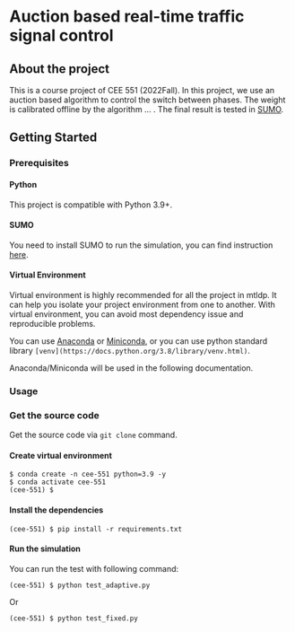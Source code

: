 # Auction based real-time traffic signal control

## About the project

This is a course project of CEE 551 (2022Fall). In this project, we use 
an auction based algorithm to control the switch between phases. The weight 
is calibrated offline by the algorithm ... .
The final result is tested in [SUMO](https://www.eclipse.org/sumo/).

## Getting Started

### Prerequisites

#### Python

This project is compatible with Python 3.9+.

#### SUMO

You need to install SUMO to run the simulation, you can find 
instruction [here](https://sumo.dlr.de/docs/Downloads.php#linux_binaries).

#### Virtual Environment

Virtual environment is highly recommended for all the project in mtldp. It can help you
isolate your project environment from one to another. With virtual environment, you can
avoid most dependency issue and reproducible problems.

You can use [Anaconda](https://docs.anaconda.com/anaconda/install/index.html)
or [Miniconda](https://docs.conda.io/en/latest/miniconda.html), or you can use python
standard library `[venv](https://docs.python.org/3.8/library/venv.html)`.

Anaconda/Miniconda will be used in the following documentation.

### Usage

### Get the source code

Get the source code via `git clone` command.

#### Create virtual environment

```shell
$ conda create -n cee-551 python=3.9 -y
$ conda activate cee-551
(cee-551) $
```

#### Install the dependencies
```shell
(cee-551) $ pip install -r requirements.txt
```


#### Run the simulation

You can run the test with following command:

```shell
(cee-551) $ python test_adaptive.py
```

Or

```shell
(cee-551) $ python test_fixed.py
```
